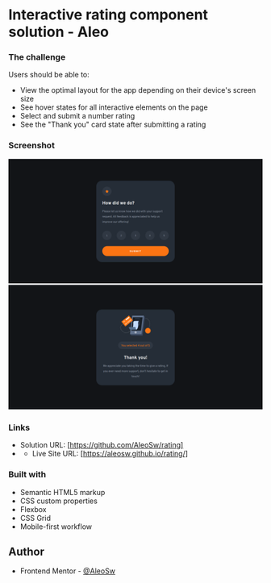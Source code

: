 # Interactive rating component solution - Aleo

### The challenge

Users should be able to:

- View the optimal layout for the app depending on their device's screen size
- See hover states for all interactive elements on the page
- Select and submit a number rating
- See the "Thank you" card state after submitting a rating

### Screenshot

![](/screenshots/screenshot-01.png)
![](/screenshots/screenshot-02.png)

### Links

- Solution URL: [https://github.com/AleoSw/rating]
- - Live Site URL: [https://aleosw.github.io/rating/]

### Built with

- Semantic HTML5 markup
- CSS custom properties
- Flexbox
- CSS Grid
- Mobile-first workflow

## Author

- Frontend Mentor - [@AleoSw](https://www.frontendmentor.io/profile/@AleoSw)

